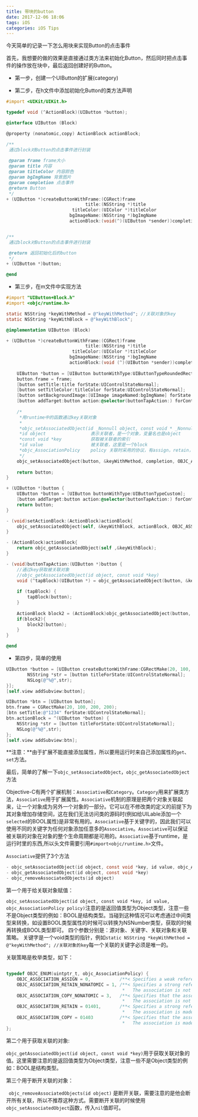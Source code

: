```yaml
---
title: 带块的button
date: 2017-12-06 18:06
tags: iOS
categories: iOS Tips
---
```


今天简单的记录一下怎么用块来实现Button的点击事件

首先，我想要的做的效果是直接通过类方法来初始化Button，然后同时把点击事件的操作放在块中，最后返回创建好的Button。

- 第一步，创建一个UIButton的扩展(category)

- 第二步，在h文件中添加初始化Button的类方法声明
  <!-- more -->


```objective-c
#import <UIKit/UIKit.h>

typedef void (^ActionBlock)(UIButton *button);

@interface UIButton (Block)

@property (nonatomic,copy) ActionBlock actionBlock;

/**
 通过block对Button的点击事件进行封装
 
 @param frame frame大小
 @param title 内容
 @param titleColor 内容颜色
 @param bgImgName 背景图片
 @param completion 点击事件
 @return Button
 */
+ (UIButton *)createButtonWithFrame:(CGRect)frame
                              title:(NSString *)title
                         titleColor:(UIColor *)titleColor
                        bgImageName:(NSString *)bgImgName
                        actionBlock:(void(^)(UIButton *sender))completion;


/**
 通过block对Button的点击事件进行封装

 @return 返回初始化后的button
 */
+ (UIButton *)button;

@end

```

- 第三步，在m文件中实现方法
```objective-c
#import "UIButton+Block.h"
#import <objc/runtime.h>

static NSString *keyWithMethod = @"keyWithMethod"; //关联对象的key
static NSString *keyWithBlock = @"keyWithBlock";

@implementation UIButton (Block)

+ (UIButton *)createButtonWithFrame:(CGRect)frame
                              title:(NSString *)title
                         titleColor:(UIColor *)titleColor
                        bgImageName:(NSString *)bgImgName
                        actionBlock:(void (^)(UIButton *sender))completion {
    
    UIButton *button = [UIButton buttonWithType:UIButtonTypeRoundedRect];
    button.frame = frame;
    [button setTitle:title forState:UIControlStateNormal];
    [button setTitleColor:titleColor forState:UIControlStateNormal];
    [button setBackgroundImage:[UIImage imageNamed:bgImgName] forState:UIControlStateNormal];
    [button addTarget:button action:@selector(buttonTapAction:) forControlEvents:UIControlEventTouchUpInside];
    
    /*
     *用runtime中的函数通过key关联对象
     *
     *objc_setAssociatedObject(id _Nonnull object, const void * _Nonnull key, id _Nullable value, objc_AssociationPolicy policy)
     *id object                 表示关联者，是一个对象，变量名也是object
     *const void *key           获取被关联者的索引
     *id value                  被关联者，这里是一个block
     *objc_AssociationPolicy    policy 关联时采用的协议，有assign，retain，copy等协议，一般使用OBJC_ASSOCIATION_RETAIN_NONATOMIC
     */
    objc_setAssociatedObject(button, &keyWithMethod, completion, OBJC_ASSOCIATION_COPY_NONATOMIC);
    
    return button;
}

+ (UIButton *)button {
    UIButton *button = [UIButton buttonWithType:UIButtonTypeCustom];
    [button addTarget:button action:@selector(buttonTapAction:) forControlEvents:UIControlEventTouchUpInside];
    return button;
}

- (void)setActionBlock:(ActionBlock)actionBlock{
    objc_setAssociatedObject(self, &keyWithBlock, actionBlock, OBJC_ASSOCIATION_COPY_NONATOMIC );
}

- (ActionBlock)actionBlock{
    return objc_getAssociatedObject(self ,&keyWithBlock);
}

- (void)buttonTapAction:(UIButton *)button {
    //通过key获取被关联对象
    //objc_getAssociatedObject(id object, const void *key)
    void (^tapBlock)(UIButton *) = objc_getAssociatedObject(button, &keyWithMethod);
    
    if (tapBlock) {
        tapBlock(button);
    }
 
    ActionBlock block2 = (ActionBlock)objc_getAssociatedObject(button, &keyWithBlock);
    if(block2){
        block2(button);
    }
}

@end
```

- 第四步，简单的使用
```objective-c
UIButton *button = [UIButton createButtonWithFrame:CGRectMake(20, 100, 200, 200) title:@"带块的button" titleColor:[UIColor redColor] bgImageName:@"" actionBlock:^(UIButton *button) {
        NSString *str = [button titleForState:UIControlStateNormal];
        NSLog(@"%@",str);
}];
[self.view addSubview:button];

UIButton *btn = [UIButton button];
btn.frame = CGRectMake(20, 100, 200, 200);
[btn setTitle:@"1234" forState:UIControlStateNormal];
btn.actionBlock = ^(UIButton *button) {
    NSString *str = [button titleForState:UIControlStateNormal];
    NSLog(@"%@",str);
};
[self.view addSubview:btn];
```
**注意：**由于扩展不能直接添加属性，所以要用运行时来自己添加属性的`get`、`set`方法。

最后，简单的了解一下`objc_setAssociatedObject`，`objc_getAssociatedObject`方法

​	Objective-C有两个扩展机制：`Associative`和`Category`。`Category`用来扩展类方法，`Associative`用于扩展属性。`Associative`机制的原理是把两个对象关联起来，让一个对象成为另外一个对象的一部分。它可以在不修改类的定义的前提下为其对象增加存储空间，这在我们无法访问类的源码时(例如给UILable添加一个`selected`的BOOL属性)是非常有用的。`Associative`基于关键字的，因此我们可以使用不同的关键字为任何对象添加任意多的`Associative`。`Associative`可以保证被关联的对象在对象的整个生命周期都是可用的。`Associative`基于runtime，是运行时里的东西,所以头文件需要引用`#import<objc/runtime.h>`文件。

`Associative`提供了3个方法

```objective-c
- objc_setAssociatedObject(id object, const void *key, id value, objc_AssociationPolicy policy)
- objc_getAssociatedObject(id object, const void *key)
- objc_removeAssociatedObjects(id object)
```
第一个用于给关联对象赋值：	

`objc_setAssociatedObject(id object, const void *key, id value, objc_AssociationPolicy policy)`注意的是返回值类型为Object类型，注意一些不是Object类型的例如：BOOL是结构类型。当碰到这种情况可以考虑通过中间类型来转换，如设置BOOL类型属性的时候可以转换为NSNumber类型，获取的时候再转换成BOOL类型即可。
四个参数分别是：源对象、关键字、关联对象和关联策略。
关键字是一个void类型的指针，例如`static NSString *keyWithMethod = @"keyWithMethod"; //关联对象的key`每一个关联的关键字必须是唯一的。

关联策略是枚举类型，如下：

```objective-c

typedef OBJC_ENUM(uintptr_t, objc_AssociationPolicy) {
    OBJC_ASSOCIATION_ASSIGN = 0,           /**< Specifies a weak reference to the associated object. */
    OBJC_ASSOCIATION_RETAIN_NONATOMIC = 1, /**< Specifies a strong reference to the associated object. 
       	                                    *   The association is not made atomically. */
    OBJC_ASSOCIATION_COPY_NONATOMIC = 3,   /**< Specifies that the associated object is copied. 
                                            *   The association is not made atomically. */
    OBJC_ASSOCIATION_RETAIN = 01401,       /**< Specifies a strong reference to the associated object.
                                            *   The association is made atomically. */
    OBJC_ASSOCIATION_COPY = 01403          /**< Specifies that the associated object is copied.
                                            *   The association is made atomically. */
};
```

 第二个用于获取关联的对象:

`objc_getAssociatedObject(id object, const void *key)`用于获取关联对象的值。这里需要注意的是返回值类型为Object类型，注意一些不是Object类型的例如：BOOL是结构类型。

第三个用于断开关联的对象：

` objc_removeAssociatedObjects(id object)` 是断开关联，需要注意的是他会断开所有关联，所以不推荐这种方式。需要断开关联的时候使用`objc_setAssociatedObject`函数，传入`nil`值即可。